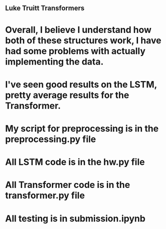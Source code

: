 ## Luke Truitt Transformers

# Overall, I believe I understand how both of these structures work, I have had some problems with actually implementing the data.

# I've seen good results on the LSTM, pretty average results for the Transformer.

# My script for preprocessing is in the preprocessing.py file

# All LSTM code is in the hw.py file

# All Transformer code is in the transformer.py file

# All testing is in submission.ipynb
